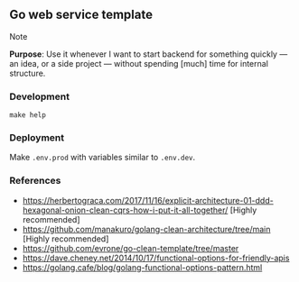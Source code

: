 ## Go web service template

> [!NOTE]
>
> **Purpose**: Use it whenever I want to start backend for something quickly — an idea, or a side project — without spending [much] time for internal structure.

### Development

```
make help
```

### Deployment

Make `.env.prod` with variables similar to `.env.dev`.

### References

-   https://herbertograca.com/2017/11/16/explicit-architecture-01-ddd-hexagonal-onion-clean-cqrs-how-i-put-it-all-together/ [Highly recommended]
-   https://github.com/manakuro/golang-clean-architecture/tree/main [Highly recommended]
-   https://github.com/evrone/go-clean-template/tree/master
-   https://dave.cheney.net/2014/10/17/functional-options-for-friendly-apis
-   https://golang.cafe/blog/golang-functional-options-pattern.html

